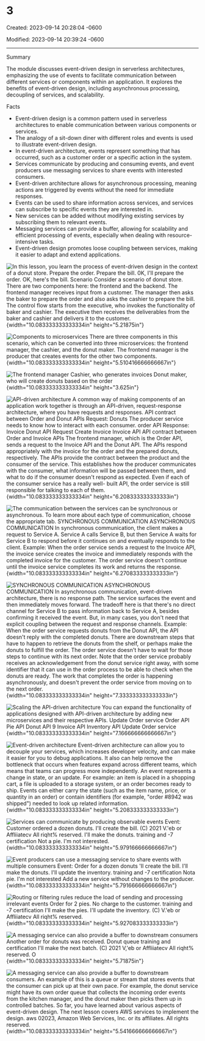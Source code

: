 # 3

Created: 2023-09-14 20:28:04 -0600

Modified: 2023-09-14 20:39:24 -0600

---

Summary

The module discusses event-driven design in serverless architectures, emphasizing the use of events to facilitate communication between different services or components within an application. It explores the benefits of event-driven design, including asynchronous processing, decoupling of services, and scalability.

Facts

- Event-driven design is a common pattern used in serverless architectures to enable communication between various components or services.
- The analogy of a sit-down diner with different roles and events is used to illustrate event-driven design.
- In event-driven architecture, events represent something that has occurred, such as a customer order or a specific action in the system.
- Services communicate by producing and consuming events, and event producers use messaging services to share events with interested consumers.
- Event-driven architecture allows for asynchronous processing, meaning actions are triggered by events without the need for immediate responses.
- Events can be used to share information across services, and services can subscribe to specific events they are interested in.
- New services can be added without modifying existing services by subscribing them to relevant events.
- Messaging services can provide a buffer, allowing for scalability and efficient processing of events, especially when dealing with resource-intensive tasks.
- Event-driven design promotes loose coupling between services, making it easier to adapt and extend applications.





![In this lesson, you learn the process of event-driven design in the context of a donut store. Prepare the order. Prepare the bill. 0K, I'll prepare the order. OK, here's the bill. Scenario Consider a scenario of donut store. There are two components here: the frontend and the backend. The frontend manager receives input from a customer. The manager then asks the baker to prepare the order and also asks the cashier to prepare the bill. The control flow starts from the executive, who invokes the functionality of baker and cashier. The executive then receives the deliverables from the baker and cashier and delivers it to the customer. ](../../../media/AWS-Developing-Serverless-Solutions-on-AWS-Module-1-3-image1.png){width="10.083333333333334in" height="5.21875in"}



![Components to microservices There are three components in this scenario, which can be converted into three microservices: the frontend manager, the cashier, and the donut maker. The frontend manager is the producer that creates events for the other two components. ](../../../media/AWS-Developing-Serverless-Solutions-on-AWS-Module-1-3-image2.png){width="10.083333333333334in" height="5.510416666666667in"}



![The frontend manager Cashier, who generates invoices Donut maker, who will create donuts based on the order ](../../../media/AWS-Developing-Serverless-Solutions-on-AWS-Module-1-3-image3.png){width="10.083333333333334in" height="3.625in"}



![API-driven architecture A common way of making components of an application work together is through an API-driven, request-response architecture, where you have requests and responses. API contract between Order and Donut APIs Request: Donuts The producer service needs to know how to interact with each consumer. order API Response: Invoice Donut API Request Create Invoice Invoice API API contract between Order and Invoice APIs The frontend manager, which is the Order API, sends a request to the Invoice API and the Donut API. The APIs respond appropriately with the invoice for the order and the prepared donuts, respectively. The APIs provide the contract between the product and the consumer of the service. This establishes how the producer communicates with the consumer, what information will be passed between them, and what to do if the consumer doesn't respond as expected. Even if each of the consumer service has a really well- built API, the order service is still responsible for talking to each of them. ](../../../media/AWS-Developing-Serverless-Solutions-on-AWS-Module-1-3-image4.png){width="10.083333333333334in" height="6.208333333333333in"}



![The communication between the services can be synchronous or asynchronous. To learn more about each type of communication, choose the appropriate tab. SYNCHRONOUS COMMUNICATION ASYNCHRONOUS COMMUNICATION In synchronous communication, the client makes a request to Service A. Service A calls Service B, but then Service A waits for Service B to respond before it continues on and eventually responds to the client. Example: When the order service sends a request to the Invoice API, the invoice service creates the invoice and immediately responds with the completed invoice for the customer. The order service doesn't continue until the invoice service completes its work and returns the response. ](../../../media/AWS-Developing-Serverless-Solutions-on-AWS-Module-1-3-image5.png){width="10.083333333333334in" height="6.270833333333333in"}



![SYNCHRONOUS COMMUNICATION ASYNCHRONOUS COMMUNICATION In asynchronous communication, event-driven architecture, there is no response path. The service surfaces the event and then immediately moves forward. The tradeoff here is that there's no direct channel for Service B to pass information back to Service A, besides confirming it received the event. But, in many cases, you don't need that explicit coupling between the request and response channels. Example: When the order service requests donuts from the Donut API, the API doesn't reply with the completed donuts. There are downstream steps that have to happen to retrieve the donuts from the shelf, or perhaps make the donuts to fulfill the order. The order service doesn't have to wait for those steps to continue with its next order. Note that the order service probably receives an acknowledgement from the donut service right away, with some identifier that it can use in the order process to be able to check when the donuts are ready. The work that completes the order is happening asynchronously, and doesn't prevent the order service from moving on to the next order. ](../../../media/AWS-Developing-Serverless-Solutions-on-AWS-Module-1-3-image6.png){width="10.083333333333334in" height="7.333333333333333in"}



![Scaling the API-driven architecture You can expand the functionality of applications designed with API-driven architecture by adding new microservices and their respective APIs. Update Order service Order API Pie API Donut API 9 Invoice API Inventory API Update Order service ](../../../media/AWS-Developing-Serverless-Solutions-on-AWS-Module-1-3-image7.png){width="10.083333333333334in" height="7.166666666666667in"}



![Event-driven architecture Event-driven architecture can allow you to decouple your services, which increases developer velocity, and can make it easier for you to debug applications. It also can help remove the bottleneck that occurs when features expand across different teams, which means that teams can progress more independently. An event represents a change in state, or an update. For example: an item is placed in a shopping cart, a file is uploaded to a storage system, or an order becomes ready to ship. Events can either carry the state (such as the item name, price, or quantity in an order) or contain identifiers (for example, "order #8942 was shipped") needed to look up related information. ](../../../media/AWS-Developing-Serverless-Solutions-on-AWS-Module-1-3-image8.png){width="10.083333333333334in" height="5.208333333333333in"}



![Services can communicate by producing observable events Event: Customer ordered a dozen donuts. I'll create the bill. (C) 2021 V.'eb or Affliiatecv All riqht% reserved. I'll make the donuts. training and -7 certification Not a pie. I'm not interested. ](../../../media/AWS-Developing-Serverless-Solutions-on-AWS-Module-1-3-image9.png){width="10.083333333333334in" height="5.979166666666667in"}



![Event producers can use a messaging service to share events with multiple consumers Event: Order for a dozen donuts 'Il create the bill. I'll make the donuts. I'll update the inventory. training and -7 certification Nota pie. I'm not interested Add a new service without changes to the producer. ](../../../media/AWS-Developing-Serverless-Solutions-on-AWS-Module-1-3-image10.png){width="10.083333333333334in" height="5.791666666666667in"}



![Routing or filtering rules reduce the load of sending and processing irrelevant events Order for 2 pies. No charge to the customer. training and -7 certification I'll make the pies. I'll update the inventory. (C) V.'eb or Affliiatecv All riqht% reserved. ](../../../media/AWS-Developing-Serverless-Solutions-on-AWS-Module-1-3-image11.png){width="10.083333333333334in" height="5.927083333333333in"}



![A messaging service can also provide a buffer to downstream consumers Another order for donuts was received. Donut queue training and certification I'll make the next batch. (C) 2021 V,'eb or Affliiatecv All riqht% reserved. O ](../../../media/AWS-Developing-Serverless-Solutions-on-AWS-Module-1-3-image12.png){width="10.083333333333334in" height="5.71875in"}



![A messaging service can also provide a buffer to downstream consumers. An example of this is a queue or stream that stores events that the consumer can pick up at their own pace. For example, the donut service might have its own order queue that collects the incoming order events from the kitchen manager, and the donut maker then picks them up in controlled batches. So far, you have learned about various aspects of event-driven design. The next lesson covers AWS services to implement the design. aws 02023, Amazon Web Services, Inc. or its affiliates. All rights reserved. ](../../../media/AWS-Developing-Serverless-Solutions-on-AWS-Module-1-3-image13.png){width="10.083333333333334in" height="5.541666666666667in"}














